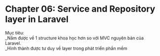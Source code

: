 # Chapter 06: Service and Repository layer in Laravel

Mục tiêu:<br>
_Nắm được về 1 structure khoa học hơn so với MVC nguyên bản của Laravel.<br>
_Hình thành được tư duy về layer trong phát triển phần mềm<br>
